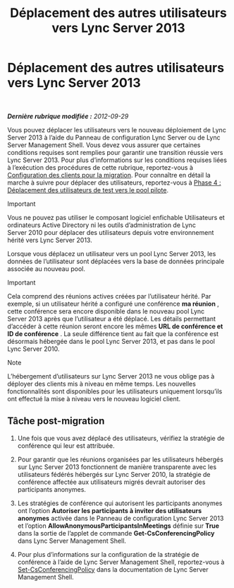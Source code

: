 ﻿---
title: Déplacement des autres utilisateurs vers Lync Server 2013
TOCTitle: Déplacement des autres utilisateurs vers Lync Server 2013
ms:assetid: 72025e1b-97d1-40e9-8a98-28c018942b48
ms:mtpsurl: https://technet.microsoft.com/fr-fr/library/JJ688090(v=OCS.15)
ms:contentKeyID: 49891394
ms.date: 05/20/2016
mtps_version: v=OCS.15
ms.translationtype: HT
---

# Déplacement des autres utilisateurs vers Lync Server 2013

 

_**Dernière rubrique modifiée :** 2012-09-29_

Vous pouvez déplacer les utilisateurs vers le nouveau déploiement de Lync Server 2013 à l’aide du Panneau de configuration Lync Server ou de Lync Server Management Shell. Vous devez vous assurer que certaines conditions requises sont remplies pour garantir une transition réussie vers Lync Server 2013. Pour plus d’informations sur les conditions requises liées à l’exécution des procédures de cette rubrique, reportez-vous à [Configuration des clients pour la migration](configure-clients-for-migration.md). Pour connaître en détail la marche à suivre pour déplacer des utilisateurs, reportez-vous à [Phase 4 : Déplacement des utilisateurs de test vers le pool pilote](phase-4-move-test-users-to-the-pilot-pool.md).

> [!IMPORTANT]  
> Vous ne pouvez pas utiliser le composant logiciel enfichable Utilisateurs et ordinateurs Active Directory ni les outils d’administration de Lync Server 2010 pour déplacer des utilisateurs depuis votre environnement hérité vers Lync Server 2013.

Lorsque vous déplacez un utilisateur vers un pool Lync Server 2013, les données de l’utilisateur sont déplacées vers la base de données principale associée au nouveau pool.

> [!IMPORTANT]  
> Cela comprend des réunions actives créées par l’utilisateur hérité. Par exemple, si un utilisateur hérité a configuré une conférence <strong>ma réunion</strong> , cette conférence sera encore disponible dans le nouveau pool Lync Server 2013 après que l’utilisateur a été déplacé. Les détails permettant d’accéder à cette réunion seront encore les mêmes <strong>URL de conférence et ID de conférence</strong> . La seule différence tient au fait que la conférence est désormais hébergée dans le pool Lync Server 2013, et pas dans le pool Lync Server 2010.

> [!NOTE]  
> L’hébergement d’utilisateurs sur Lync Server 2013 ne vous oblige pas à déployer des clients mis à niveau en même temps. Les nouvelles fonctionnalités sont disponibles pour les utilisateurs uniquement lorsqu’ils ont effectué la mise à niveau vers le nouveau logiciel client.

## Tâche post-migration

1.  Une fois que vous avez déplacé des utilisateurs, vérifiez la stratégie de conférence qui leur est attribuée.

2.  Pour garantir que les réunions organisées par les utilisateurs hébergés sur Lync Server 2013 fonctionnent de manière transparente avec les utilisateurs fédérés hébergés sur Lync Server 2010, la stratégie de conférence affectée aux utilisateurs migrés devrait autoriser des participants anonymes.

3.  Les stratégies de conférence qui autorisent les participants anonymes ont l’option **Autoriser les participants à inviter des utilisateurs anonymes** activée dans le Panneau de configuration Lync Server 2013 et l’option **AllowAnonymousParticipantsInMeetings** définie sur **True** dans la sortie de l’applet de commande **Get-CsConferencingPolicy** dans Lync Server Management Shell.

4.  Pour plus d’informations sur la configuration de la stratégie de conférence à l’aide de Lync Server Management Shell, reportez-vous à [Set-CsConferencingPolicy](https://docs.microsoft.com/en-us/powershell/module/skype/Set-CsConferencingPolicy) dans la documentation de Lync Server Management Shell.

